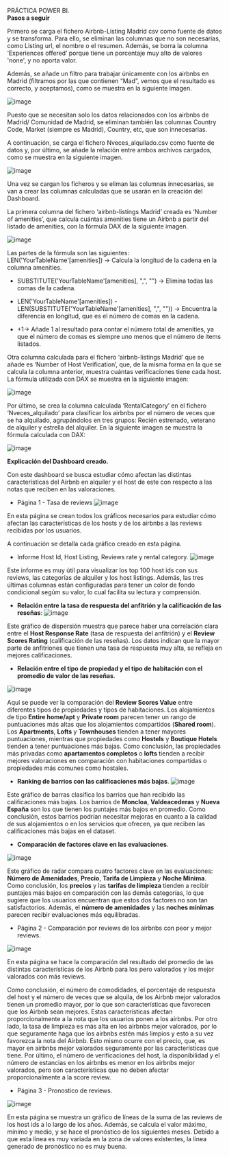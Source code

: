 PRÁCTICA POWER BI.  
**Pasos a seguir**

Primero se carga el fichero Airbnb-Listing Madrid csv como fuente de datos y se transforma. Para ello, se eliminan las columnas que no son necesarias, como Listing url, el nombre o el resumen. Además, se borra la columna ‘Experiences offered’ porque tiene un porcentaje muy alto de valores 'none', y no aporta valor. 

Además, se añade un filtro para trabajar únicamente con los airbnbs en Madrid (filtramos por las que contienen “Mad”, vemos que el resultado es correcto, y aceptamos), como se muestra en la siguiente imagen.

 ![image](https://github.com/user-attachments/assets/8dd26489-f250-4686-836f-cd1e1adef397)

Puesto que se necesitan solo los datos relacionados con los airbnbs de Madrid/ Comunidad de Madrid, se eliminan también las columnas Country Code, Market (siempre es Madrid), Country, etc, que son innecesarias.

A continuación, se carga el fichero Nveces_alquilado.csv como fuente de datos y, por último, se añade la relación entre ambos archivos cargados, como se muestra en la siguiente imagen.

 ![image](https://github.com/user-attachments/assets/27d3d7a5-1890-400c-853f-ac71479e2041)
 

Una vez se cargan los ficheros y se eliman las columnas innecesarias, se van a crear las columnas calculadas que se usarán en la creación del Dashboard.

La primera columna del fichero ‘airbnb-listings Madrid’ creada es ‘Number of amenities’, que calcula cuántas amenities tiene un Airbnb a partir del listado de amenities, con la fórmula DAX de la siguiente imagen.

 ![image](https://github.com/user-attachments/assets/9ee54c9e-933c-43e9-bf71-0c454e71a591)

Las partes de la fórmula son las siguientes:
LEN('YourTableName'[amenities]) -> Calcula la longitud de la cadena en la columna amenities.

 + SUBSTITUTE('YourTableName'[amenities], ",", "") -> Elimina todas las comas de la cadena.

+ LEN('YourTableName'[amenities]) - LEN(SUBSTITUTE('YourTableName'[amenities], ",", "")) -> Encuentra la diferencia en longitud, que es el número de comas en la cadena.

+ +1-> Añade 1 al resultado para contar el número total de amenities, ya que el número de comas es siempre uno menos que el número de items listados.

Otra columna calculada para el fichero ‘airbnb-listings Madrid’ que se añade es ‘Number of Host Verification’, que, de la misma forma en la que se calcula la columna anterior, muestra cuántas verificaciones tiene cada host. La fórmula utilizada con DAX se muestra en la siguiente imagen:

![image](https://github.com/user-attachments/assets/ba77ec25-d885-4717-ad7e-0d5133505c25)

 
Por último, se crea la columna calculada ‘RentalCategory’ en el fichero ‘Nveces_alquilado’ para clasificar los airbnbs por el número de veces que se ha alquilado, agrupándolos en tres grupos: Recién estrenado, veterano de alquiler y estrella del alquiler. En la siguiente imagen se muestra la fórmula calculada con DAX:
 
 ![image](https://github.com/user-attachments/assets/51755843-3eba-417c-b191-830208f91570)


**Explicación del Dashboard creado.**

Con este dashboard se busca estudiar cómo afectan las distintas características del Airbnb en alquiler y el host de este con respecto a las notas que reciben en las valoraciones.

-	Página 1 - Tasa de reviews
 ![image](https://github.com/user-attachments/assets/d5a10c60-952a-4e47-a648-e68a8502b9a3)

En esta página se crean todos los gráficos necesarios para estudiar cómo afectan las características de los hosts y de los airbnbs a las reviews recibidas por los usuarios. 

A continuación se detalla cada gráfico creado en esta página.


* Informe Host Id, Host Listing, Reviews rate y rental category. ![image](https://github.com/user-attachments/assets/8d6a89f3-8475-4939-a946-bc0d88b03fd9)

Este informe es muy útil para visualizar los top 100 host ids con sus reviews, las categorías de alquiler y los host listings. 
Además, las tres últimas columnas están configuradas para tener un color de fondo condicional segúm su valor, lo cual facilita su lectura y comprensión.
 
- **Relación entre la tasa de respuesta del anfitrión y la calificación de las reseñas**:
![image](https://github.com/user-attachments/assets/6a5c085a-20d2-48cd-b090-6b229264887a)

Este gráfico de dispersión muestra que parece haber una correlación clara entre el **Host Response Rate** (tasa de respuesta del anfitrión) y el **Review Scores Rating** (calificación de las reseñas). Los datos indican que la mayor parte de anfitriones que tienen una tasa de respuesta muy alta, se refleja en mejores calificaciones.
  

  - **Relación entre el tipo de propiedad y el tipo de habitación con el promedio de valor de las reseñas**.

 ![image](https://github.com/user-attachments/assets/c0875ab5-212a-470d-9067-1539bec1a57e)

Aquí se puede ver la comparación del **Review Scores Value** entre diferentes tipos de propiedades y tipos de habitaciones. Los alojamientos de tipo **Entire home/apt** y **Private room** parecen tener un rango de puntuaciones más altas que los alojamientos compartidos (**Shared room**).
Los **Apartments**, **Lofts** y **Townhouses** tienden a tener mayores puntuaciones, mientras que propiedades como **Hostels** y **Boutique Hotels** tienden a tener puntuaciones más bajas.
Como conclusión, las propiedades más privadas como **apartamentos completos** o **lofts** tienden a recibir mejores valoraciones en comparación con habitaciones compartidas o propiedades más comunes como hostales.

 - **Ranking de barrios con las calificaciones más bajas**.
![image](https://github.com/user-attachments/assets/e909a651-a853-44f1-bc87-f83824d71170)

Este gráfico de barras clasifica los barrios que han recibido las calificaciones más bajas. Los barrios de **Moncloa**, **Valdeacederas** y **Nueva España** son los que tienen los puntajes más bajos en promedio.
Como conclusión, estos barrios podrían necesitar mejoras en cuanto a la calidad de sus alojamientos o en los servicios que ofrecen, ya que reciben las calificaciones más bajas en el dataset.


 - **Comparación de factores clave en las evaluaciones**.

![image](https://github.com/user-attachments/assets/e11017a3-70f7-4b26-bc40-0988381dc188)

Este gráfico de radar compara cuatro factores clave en las evaluaciones: **Número de Amenidades**, **Precio**, **Tarifa de Limpieza** y **Noche Mínima**.
Como conclusión, los **precios** y las **tarifas de limpieza** tienden a recibir puntajes más bajos en comparación con las demás categorías, lo que sugiere que los usuarios encuentran que estos dos factores no son tan satisfactorios. Además, el **número de amenidades** y las **noches mínimas** parecen recibir evaluaciones más equilibradas.


*	Página 2 - Comparación por reviews de los airbnbs con peor y mejor reviews.

  ![image](https://github.com/user-attachments/assets/9189cac6-c796-44be-83af-fe843761aeed)

En esta página se hace la comparación del resultado del promedio de las distintas características de los Airbnb para los pero valorados y los mejor valorados con más reviews.
 
Como conclusión, el número de comodidades, el porcentaje de respuesta del host y el número de veces que se alquila, de los Airbnb mejor valorados tienen un promedio mayor, por lo que son características que favorecen que los Airbnb sean mejores. Estas características afectan proporcionalmente a la nota que los usuarios ponen a los airbnbs.
Por otro lado, la tasa de limpieza es más alta en los airbnbs mejor valorados, por lo que seguramente haga que los airbnbs estén más limpios y esto a su vez favorezca la nota del Airbnb. Esto mismo ocurre con el precio, que, es mayor en airbnbs mejor valorados seguramente por las características que tiene. 
Por último, el número de verificaciones del host, la disponibilidad y el número de estancias en los airbnbs es menor en los airbnbs mejor valorados, pero son características que no deben afectar proporcionalmente a la score review.


*	Página 3 - Pronostico de reviews.

![image](https://github.com/user-attachments/assets/3e293fe7-e7cc-4529-aa2f-445c9a852414)

En esta página se muestra un gráfico de líneas de la suma de las reviews de los host ids a lo largo de los años. Además, se calcula el valor máximo, mínimo y medio, y se hace el pronóstico de los siguientes meses.
Debido a que esta línea es muy variada en la zona de valores existentes, la línea generado de pronóstico no es muy buena.
